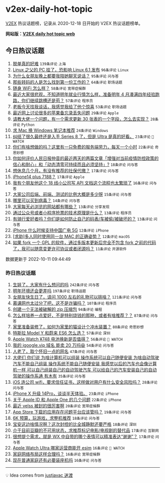 # v2ex-daily-hot-topic

[V2EX](https://www.v2ex.com/) 热议话题榜，记录从 2020-12-18 日开始的 V2EX 热议话题榜单。

**网站版：[V2EX daily hot topic web](https://boojack.github.io/v2ex-daily-hot-topic-web/)**

## 今日热议话题

<!-- TODAY BEGIN -->

1. [脱单真的好难](https://www.v2ex.com/t/886080) `139条评论` `上海`
1. [Linux 之父的 PC 挂了，恐影响 Linux 6.1 发布](https://www.v2ex.com/t/886003) `96条评论` `Linux`
1. [为什么女朋友晚上都要我陪她聊天说话？](https://www.v2ex.com/t/886001) `95条评论` `问与答`
1. [那些转码的人是怎么找到第一份工作的？](https://www.v2ex.com/t/885957) `64条评论` `职场话题`
1. [随身 WiFi 怎么样？](https://www.v2ex.com/t/885959) `58条评论` `宽带症候群`
1. [最近大家很悲观，不知道明年就业行情怎么样，准备明年 4 月凑满四年经验跑路，你们继续跳槽还是苟？](https://www.v2ex.com/t/886043) `57条评论` `程序员`
1. [老板今天找我谈话，我感觉我给了他个惊喜](https://www.v2ex.com/t/885979) `53条评论` `职场话题`
1. [最近网上讨论很多的苹果备忘录丢失问题](https://www.v2ex.com/t/886026) `29条评论` `Apple`
1. [请教大佬一个问题，有一个需求更新 30 张表的一个字段，怎么去实现？](https://www.v2ex.com/t/886103) `28条评论` `Python`
1. [求 Mac 换 Windows 笔记本推荐](https://www.v2ex.com/t/886041) `24条评论` `Windows`
1. [纠结了很久最终还是入手 Series 8 了，但是 Ultra 是真的好看。](https://www.v2ex.com/t/885951) `23条评论` ` WATCH`
1. [你们有啥想做的吗？这里有一只免费的服务端劳力，每天一个小时](https://www.v2ex.com/t/886072) `22条评论` `奇思妙想`
1. [你如何评价人民日报仲音的最近两天的两篇文章「增强对当前疫情防控政策的信心和耐心」和「动态清零可持续而且必须坚持」?](https://www.v2ex.com/t/886133) `18条评论` `问与答`
1. [想休息几个月，有没有推荐的社保代缴？](https://www.v2ex.com/t/886069) `17条评论` `问与答`
1. [iPhone14 plus 7188？](https://www.v2ex.com/t/885962) `17条评论` `Apple`
1. [我有个朋友他这个 18 线小公司写 API 文档这个流程也太繁琐了](https://www.v2ex.com/t/885946) `16条评论` `问与答`
1. [大家公司后端、前端、测试的比例大概是多少呀](https://www.v2ex.com/t/886051) `15条评论` `问与答`
1. [哪里可以买到病毒？](https://www.v2ex.com/t/886116) `14条评论` `问与答`
1. [大家每天必浏览的网站都有哪些？](https://www.v2ex.com/t/886113) `13条评论` `分享发现`
1. [通过公众号或者小程序抢票的技术原理是什么？](https://www.v2ex.com/t/886111) `13条评论` `程序员`
1. [有骑行爱好者吗？你们是如何防止自己的码表/车被偷/被破坏的？](https://www.v2ex.com/t/886070) `13条评论` `问与答`
1. [iPhone 什么时候支持中国广电 5G](https://www.v2ex.com/t/886050) `12条评论` `iPhone`
1. [[求助]多人同时使用同一台 MAC 的正确姿势？](https://www.v2ex.com/t/885970) `12条评论` `macOS`
1. [如果 fork 一个 GPL 的软件，通过多版本更新后完全不包含 fork 之前的代码了，我可以随意变更许可协议或者闭源吗？](https://www.v2ex.com/t/886045) `11条评论` `开源软件`

数据更新于 2022-10-11 09:44:49

<!-- TODAY END -->

### 昨日热议话题

<!-- YESTERDAY BEGIN -->

1. [生娃了，大家有什么想问的吗](https://www.v2ex.com/t/885675) `242条评论` `问与答`
1. [明年环境还会更差吗](https://www.v2ex.com/t/885778) `197条评论` `职场话题`
1. [女朋友快生日了，请问 1000 左右的礼物可以挑啥？](https://www.v2ex.com/t/885668) `121条评论` `问与答`
1. [慕课网也太过分了吧，这不是诈骗吗？](https://www.v2ex.com/t/885693) `107条评论` `程序员`
1. [创建一个无法被破解的 zip 压缩包](https://www.v2ex.com/t/885696) `94条评论` `编程`
1. [怎么样培养一点爱好，不是特别烧钱的那种，或者有啥推荐？？](https://www.v2ex.com/t/885868) `87条评论` `问与答`
1. [家里准备装修了，如何为家里的猫设计个冲水装置？](https://www.v2ex.com/t/885721) `80条评论` `奇思妙想`
1. [特斯拉 Model Y 和蔚来 ES6 怎么选？](https://www.v2ex.com/t/885742) `57条评论` `深圳`
1. [Apple Watch ¥748 电池换新是否值得？](https://www.v2ex.com/t/885688) `56条评论` ` WATCH`
1. [我的 igoogle.vip 域名 能卖 20 万吗😆](https://www.v2ex.com/t/885832) `54条评论` `问与答`
1. [人老了，取个怀旧一点的网名](https://www.v2ex.com/t/885892) `47条评论` `问与答`
1. [大佬们 你们说 为啥计算机可以组装 操作系统可以自己随便安装 为啥自动驾驶汽车不能自己组装 操作系统不能自己随便安装 我感觉以后的汽车也会像计算机一样 可以自己组装自己的自动驾驶汽车 可以给自己的汽车安装自己的自动驾驶的操作系通 有木有](https://www.v2ex.com/t/885930) `35条评论` `问与答`
1. [iOS 连公司 wifi，要求信任证书，这样做对用户有什么安全风险吗？](https://www.v2ex.com/t/885838) `28条评论` `问与答`
1. [iPhone X 升级 14Pro，谈谈半天体验。](https://www.v2ex.com/t/885820) `23条评论` `iPhone`
1. [关于 Apple ID 和 Apple One 的几个问题](https://www.v2ex.com/t/885792) `22条评论` `iPhone`
1. [最近 velss 被封的很厉害啊](https://www.v2ex.com/t/885728) `20条评论` `宽带症候群`
1. [App Store 下载的应用存在问题平台应该管吗？](https://www.v2ex.com/t/885670) `19条评论` `问与答`
1. [6K 预算，玩游戏，求整机推荐](https://www.v2ex.com/t/885852) `18条评论` `问与答`
1. [宝安这边啥情况啊？这次封控的比全城静默还要严格](https://www.v2ex.com/t/885864) `18条评论` `深圳`
1. [介于目前豆瓣的不可用状态，求推荐标记电影/电视剧的替代品](https://www.v2ex.com/t/885715) `17条评论` `互联网`
1. [很想提个需求，就是 WX 中自带的哪个表情可以精准表达“谢谢”？](https://www.v2ex.com/t/885679) `17条评论` `问与答`
1. [Apple Watch Ultra 哪家运营商能开 esim](https://www.v2ex.com/t/885812) `16条评论` ` WATCH`
1. [家庭网络布局这样合理吗？](https://www.v2ex.com/t/885796) `16条评论` `宽带症候群`
1. [现在普通家庭还有必要装座机吗](https://www.v2ex.com/t/885749) `16条评论` `问与答`

<!-- YESTERDAY END -->

---

💡 Idea comes from [justjavac 迷渡](https://github.com/justjavac/)
